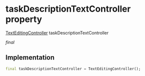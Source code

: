 


# taskDescriptionTextController property







[TextEditingController](https://api.flutter.dev/flutter/widgets/TextEditingController-class.html) taskDescriptionTextController
  
_<span class="feature">final</span>_






## Implementation

```dart
final taskDescriptionTextController = TextEditingController();
```







